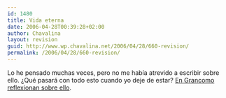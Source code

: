 ```yaml
---
id: 1480
title: Vida eterna
date: 2006-04-28T00:39:28+02:00
author: Chavalina
layout: revision
guid: http://www.wp.chavalina.net/2006/04/28/660-revision/
permalink: /2006/04/28/660-revision/
---
```

Lo he pensado muchas veces, pero no me hab&iacute;a atrevido a escribir sobre ello. &iquest;Qu&eacute; pasar&aacute; con todo esto cuando yo deje de estar? <a href="http://www.grancomo.com/2006/04/28/vida-eterna/" target="_blank">En Grancomo reflexionan sobre ello</a>.